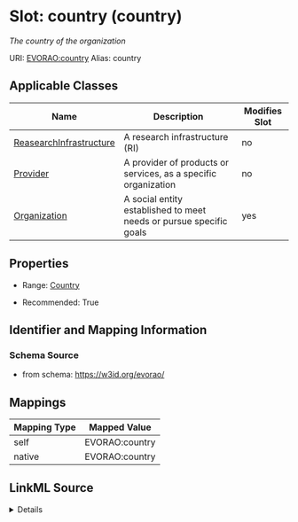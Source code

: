 

# Slot: country (country) 


_The country of the organization_





URI: [EVORAO:country](https://w3id.org/evorao/country)
Alias: country

<!-- no inheritance hierarchy -->





## Applicable Classes

| Name | Description | Modifies Slot |
| --- | --- | --- |
| [ReasearchInfrastructure](ReasearchInfrastructure.md) | A research infrastructure (RI) |  no  |
| [Provider](Provider.md) | A provider of products or services, as a specific organization |  no  |
| [Organization](Organization.md) | A social entity established to meet needs or pursue specific goals |  yes  |







## Properties

* Range: [Country](Country.md)

* Recommended: True





## Identifier and Mapping Information







### Schema Source


* from schema: https://w3id.org/evorao/




## Mappings

| Mapping Type | Mapped Value |
| ---  | ---  |
| self | EVORAO:country |
| native | EVORAO:country |




## LinkML Source

<details>
```yaml
name: country
description: The country of the organization
title: country
from_schema: https://w3id.org/evorao/
rank: 1000
alias: country
domain_of:
- Organization
range: Country
required: false
recommended: true
multivalued: false

```
</details>